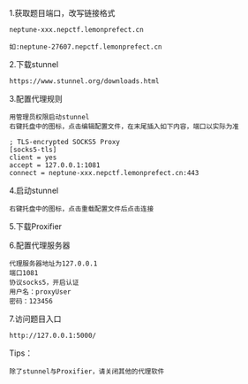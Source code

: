 1.获取题目端口，改写链接格式

```
neptune-xxx.nepctf.lemonprefect.cn

如:neptune-27607.nepctf.lemonprefect.cn
```

2.下载stunnel

```
https://www.stunnel.org/downloads.html
```

3.配置代理规则

```
用管理员权限启动stunnel
右键托盘中的图标，点击编辑配置文件，在末尾插入如下内容，端口以实际为准

; TLS-encrypted SOCKS5 Proxy
[socks5-tls]
client = yes
accept = 127.0.0.1:1081
connect = neptune-xxx.nepctf.lemonprefect.cn:443
```

4.启动stunnel

```
右键托盘中的图标，点击重载配置文件后点击连接
```

5.下载Proxifier

6.配置代理服务器

```
代理服务器地址为127.0.0.1
端口1081
协议socks5，开启认证
用户名：proxyUser
密码：123456
```

7.访问题目入口

```
http://127.0.0.1:5000/
```

Tips：

```
除了stunnel与Proxifier，请关闭其他的代理软件
```


